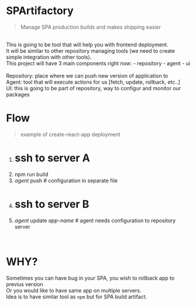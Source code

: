 # SPArtifactory
> Manage SPA production builds and makes shipping easier

<br/>
This is going to be tool that will help you with frontend deployment.
<br/>
It will be similar to other repository managing tools (we need to create simple integration with other tools).
<br/>
This project will have 3 main components right now:
  - repository
  - agent
  - ui

<br/>
<br/>
Repository: place where we can push new version of application to
<br/>
Agent: tool that will execute actions for us [fetch, update, rollback, etc..]
<br/>
UI: this is going to be part of repository, way to configur and monitor our packages
<br/>


# Flow
> example of create-react-app deployment

1. # ssh to server A
1. npm run build
1. *agent* push # configuration in separate file
1. # ssh to server B
1. *agent* update *app-name* # agent needs configuration to repository server

<br/>

# WHY?
Sometimes you can have bug in your SPA, you wish to rollback app to previus version
<br/>
Or you would like to have same app on multiple servers.
<br/>
Idea is to have similar tool as `npm` but for SPA build artifact.
